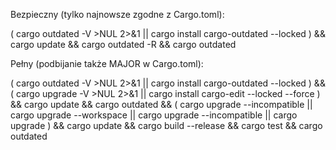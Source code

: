Bezpieczny (tylko najnowsze zgodne z Cargo.toml):

( cargo outdated -V >NUL 2>&1 || cargo install cargo-outdated --locked ) && cargo update && cargo outdated -R && cargo outdated


Pełny (podbijanie także MAJOR w Cargo.toml):

( cargo outdated -V >NUL 2>&1 || cargo install cargo-outdated --locked ) && ( cargo upgrade -V >NUL 2>&1 || cargo install cargo-edit --locked --force ) && cargo update && cargo outdated && ( cargo upgrade --incompatible || cargo upgrade --workspace || cargo upgrade --incompatible || cargo upgrade ) && cargo update && cargo build --release && cargo test && cargo outdated